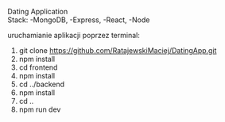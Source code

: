 Dating Application <br/>
Stack:
-MongoDB,
-Express,
-React,
-Node

uruchamianie aplikacji poprzez terminal:

1. git clone https://github.com/RatajewskiMaciej/DatingApp.git
2. npm install
3. cd frontend
4. npm install
5. cd ../backend
6. npm install
7. cd ..
8. npm run dev


